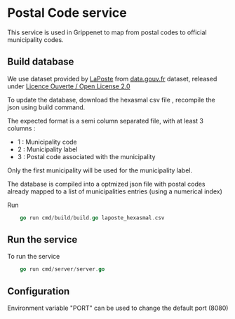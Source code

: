 # Postal Code service

This service is used in Grippenet to map from postal codes to official municipality codes. 

## Build database

We use dataset provided by [LaPoste](https://datanova.legroupe.laposte.fr/explore/dataset/laposte_hexasmal) from [data.gouv.fr](https://www.data.gouv.fr/fr/datasets/base-officielle-des-codes-postaux) dataset, released under  [Licence Ouverte / Open License 2.0](https://www.etalab.gouv.fr/licence-ouverte-open-licence/)

To update the database, download the hexasmal csv file , recompile the json using build command.

The expected format is a semi column separated file, with at least 3 columns :
 - 1 : Municipality code 
 - 2 : Municipality label
 - 3 : Postal code associated with the municipality

Only the first municipality will be used for the municipality label.

The database is compiled into a optmized json file with postal codes already mapped to a list of municipalities entries (using a numerical index)

Run 

```go
    go run cmd/build/build.go laposte_hexasmal.csv
```

## Run the service

To run the service
```go
    go run cmd/server/server.go 
```

## Configuration

Environment variable "PORT" can be used to change the default port (8080)
